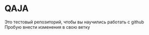 # QAJA
Это тестовый репозиторий, чтобы вы научились работать с github
Пробую внести изменения в свою ветку
